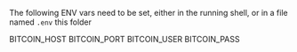 The following ENV vars need to be set, either in the running shell, or in a file named `.env` this folder

BITCOIN_HOST
BITCOIN_PORT
BITCOIN_USER
BITCOIN_PASS
